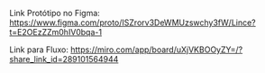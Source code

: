 Link Protótipo no Figma: https://www.figma.com/proto/ISZrorv3DeWMUzswchy3fW/Lince?t=E2OEzZZm0hIV0bqa-1 

Link para Fluxo: https://miro.com/app/board/uXjVKBOOyZY=/?share_link_id=289101564944 
